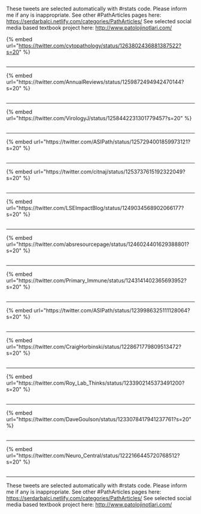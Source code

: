 

These tweets are selected automatically with #rstats code. Please inform me if any is inappropriate.
See other #PathArticles pages here: https://serdarbalci.netlify.com/categories/PathArticles/ 
See selected social media based textbook project here: http://www.patolojinotlari.com/

{% embed url="https://twitter.com/cytopathology/status/1263802436881387522?s=20" %}<br>
<br>
<hr>
{% embed url="https://twitter.com/AnnualReviews/status/1259872494942470144?s=20" %}<br>
<br>
<hr>
{% embed url="https://twitter.com/VirologyJ/status/1258442231301779457?s=20" %}<br>
<br>
<hr>
{% embed url="https://twitter.com/ASIPath/status/1257294001859973121?s=20" %}<br>
<br>
<hr>
{% embed url="https://twitter.com/citnaj/status/1253737615192322049?s=20" %}<br>
<br>
<hr>
{% embed url="https://twitter.com/LSEImpactBlog/status/1249034568902066177?s=20" %}<br>
<br>
<hr>
{% embed url="https://twitter.com/absresourcepage/status/1246024401629388801?s=20" %}<br>
<br>
<hr>
{% embed url="https://twitter.com/Primary_Immune/status/1243141402365693952?s=20" %}<br>
<br>
<hr>
{% embed url="https://twitter.com/ASIPath/status/1239986325111128064?s=20" %}<br>
<br>
<hr>
{% embed url="https://twitter.com/CraigHorbinski/status/1228671779809513472?s=20" %}<br>
<br>
<hr>
{% embed url="https://twitter.com/Roy_Lab_Thinks/status/1233902145373491200?s=20" %}<br>
<br>
<hr>
{% embed url="https://twitter.com/DaveGoulson/status/1233078417941237761?s=20" %}<br>
<br>
<hr>
{% embed url="https://twitter.com/Neuro_Central/status/1222166445720768512?s=20" %}<br>
<br>
<hr>


These tweets are selected automatically with #rstats code. Please inform me if any is inappropriate.
See other #PathArticles pages here: https://serdarbalci.netlify.com/categories/PathArticles/ 
See selected social media based textbook project here: http://www.patolojinotlari.com/
